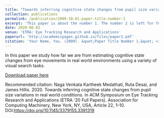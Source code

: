 ```yaml
---
title: "Towards inferring cognitive state changes from pupil size variations in real world conditions	"
collection: publications
permalink: /publication/2009-10-01-paper-title-number-1
excerpt: 'This paper is about the number 1. The number 2 is left for future work.'
date: 2020-06-02
venue: 'ETRA: Eye Tracking Research and Applications'
paperurl: 'http://academicpages.github.io/files/paper1.pdf'
citation: 'Your Name, You. (2009). &quot;Paper Title Number 1.&quot; <i>Journal 1</i>. 1(1).'
---
```

In this paper we study how far we are from estimating cognitive state changes from eye movements in real world environments using a variety of visual search tasks.

[Download paper here](http://academicpages.github.io/files/paper1.pdf)

Recommended citation: Naga Venkata Kartheek Medathati, Ruta Desai, and James Hillis. 2020. Towards inferring cognitive state changes from pupil size variations in real world conditions. In ACM Symposium on Eye Tracking Research and Applications (ETRA '20 Full Papers). Association for Computing Machinery, New York, NY, USA, Article 22, 1–10. DOI:https://doi.org/10.1145/3379155.3391319
